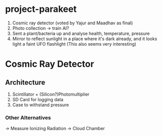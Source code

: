 # project-parakeet

1. Cosmic ray detector (voted by Yajur and Maadhav as final)
2. Photo collection -> train AI?
3. Sent a plant/bacteria up and analyse health, temperature, pressure
4. Mirror to reflect sunlight in a place where it's dark already, and it looks light a faint UFO flashlight (This also seems very interesting)

# Cosmic Ray Detector

## Architecture

1. Scintillator + (Silicon?)Photomultiplier
2. SD Card for logging data
3. Case to withstand pressure

### Other Alternatives

-> Measure Ionizing Radiation
-> Cloud Chamber

